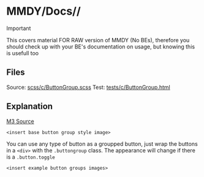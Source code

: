# MMDY/Docs//

> [!IMPORTANT]
> This covers material FOR RAW version of MMDY (No BEs), therefore you should check up with your BE's documentation on usage, but knowing this is usefull too

## Files

Source: [scss/c/ButtonGroup.scss](/scss/c/ButtonGroup.scss)
Test: [tests/c/ButtonGroup.html](/tests/c/ButtonGroup.html)

## Explanation

[M3 Source](https://m3.material.io/components/button-groups/)

`<insert base button group style image>`

You can use any type of button as a groupped button, just wrap the buttons in a `<div>` with the `.buttongroup` class. The appearance will change if there is a `.button.toggle`

`<insert example button groups images>`
